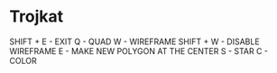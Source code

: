 # Trojkat
SHIFT + E - EXIT
Q - QUAD
W - WIREFRAME
SHIFT + W - DISABLE WIREFRAME
E - MAKE NEW POLYGON AT THE CENTER
S - STAR
C - COLOR
